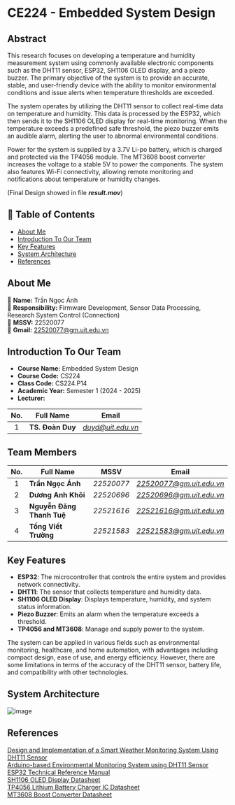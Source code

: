 # CE224 - Embedded System Design

## Abstract 
This research focuses on developing a temperature and humidity measurement system using commonly available electronic components such as the DHT11 sensor, ESP32, SH1106 OLED display, and a piezo buzzer. The primary objective of the system is to provide an accurate, stable, and user-friendly device with the ability to monitor environmental conditions and issue alerts when temperature thresholds are exceeded.

The system operates by utilizing the DHT11 sensor to collect real-time data on temperature and humidity. This data is processed by the ESP32, which then sends it to the SH1106 OLED display for real-time monitoring. When the temperature exceeds a predefined safe threshold, the piezo buzzer emits an audible alarm, alerting the user to abnormal environmental conditions.

Power for the system is supplied by a 3.7V Li-po battery, which is charged and protected via the TP4056 module. The MT3608 boost converter increases the voltage to a stable 5V to power the components. The system also features Wi-Fi connectivity, allowing remote monitoring and notifications about temperature or humidity changes. 

(Final Design showed in file ***result.mov***)

## 📑 Table of Contents
- [About Me](#about-me)
- [Introduction To Our Team](#introduction-to-our-team)
- [Key Features](#key-features)
- [System Architecture](#system-architecture)
- [References](#references)

## About Me
👋 **Name:** Trần Ngọc Ánh  
👋 **Responsibility:**  Firmware Development, Sensor Data Processing, Research System Control (Connection)  
👋 **MSSV:** 22520077  
👋 **Gmail:** 22520077@gm.uit.edu.vn

## Introduction To Our Team
- **Course Name:** Embedded System Design
- **Course Code:** CS224
- **Class Code:** CS224.P14
- **Academic Year:** Semester 1 (2024 - 2025)
- **Lecturer:**
 
| No. | Full Name | Email |
| :-: | --------- | ----- |
| 1   | **TS. Đoàn Duy** | *duyd@uit.edu.vn* |

## Team Members
| No. | Full Name        | MSSV      | Email                     |
| :-: | ---------------- | --------- | ------------------------- |
| 1   | **Trần Ngọc Ánh** | *22520077* | *22520077@gm.uit.edu.vn* |
| 2   | **Dương Anh Khôi**    | *22520696* | *22520696@gm.uit.edu.vn* |
| 3   | **Nguyễn Đăng Thanh Tuệ**      | *22521616* | *22521616@gm.uit.edu.vn* |
| 4   | **Tống Viết Trường**      | *22521583* | *22521583@gm.uit.edu.vn* |

## Key Features
- **ESP32**: The microcontroller that controls the entire system and provides network
connectivity.
- **DHT11**: The sensor that collects temperature and humidity data.
- **SH1106 OLED Display**: Displays temperature, humidity, and system status
information.
- **Piezo Buzzer**: Emits an alarm when the temperature exceeds a threshold.
- **TP4056 and MT3608**: Manage and supply power to the system.

The system can be applied in various fields such as environmental monitoring, healthcare, and home automation, with advantages including compact design, ease of use, and energy efficiency. However, there are some limitations in terms of the accuracy of the DHT11 sensor, battery life, and compatibility with other technologies.

## System Architecture
![image](https://github.com/user-attachments/assets/6a0853da-b2d3-4b90-9984-35065f405d37)

## References
[Design and Implementation of a Smart Weather Monitoring System Using DHT11
Sensor](https://www.scribd.com/document/638134702/Design-and-Implementation-of-a-Weather-Monitoring-System-Using-Internet-of-Things-Copy)  
[Arduino-based Environmental Monitoring System using DHT11 Sensor](https://docs.cirkitdesigner.com/project/published/f8d64794-3616-442a-8eed-5fc65f76c463/arduino-uno-based-environmental-monitoring-system-with-dht11-bh1750-and-gps)  
[ESP32 Technical Reference Manual](https://www.espressif.com/sites/default/files/documentation/esp32_technical_reference_manual_en.pdf)  
[SH1106 OLED Display Datasheet](https://cdn.velleman.eu/downloads/29/infosheets/sh1106_datasheet.pdf)  
[TP4056 Lithium Battery Charger IC Datasheet](https://www.mouser.vn/c/?tool%20is%20for%20evaluation%20of=TP4056)  
[MT3608 Boost Converter Datasheet](https://www.olimex.com/Products/Breadboarding/BB-PWR-3608/resources/MT3608.pdf)  

